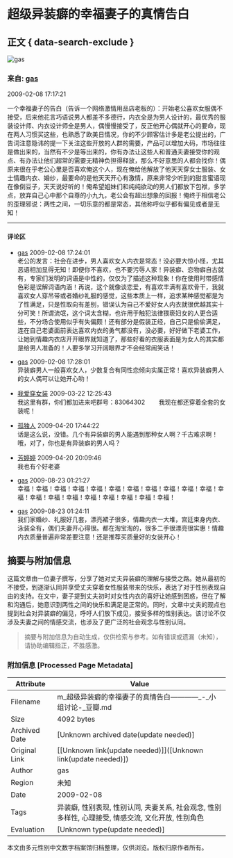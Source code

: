 # 超级异装癖的幸福妻子的真情告白

## 正文 { data-search-exclude }


![gas](https://img3.doubanio.com/icon/up3605562-3.jpg)

### 来自: [gas](https://www.douban.com/people/3605562/)

2009-02-08 17:17:21

一个幸福妻子的告白（告诉一个网络激情用品店老板的）：开始老公喜欢女服偶不接受，后来他花言巧语说男人都差不多德行，内衣全是为男人设计的，最优秀的服装设计师、内衣设计师全是男人，偶慢慢接受了，反正他开心偶就开心的要命，现在两人习惯买这些，也熟悉了欧美日情况，你的不少顾客估计多是老公提出的，广告词注意隐讳的提一下关注这些开放的人群的需要，产品可以增加大码，市场往往是做出来的，当然有不少是等出来的，你有办法让这些人和普通夫妻接受你的观点、有办法让他们超常的需要无精神负担得释放，那么不好意思的人都会找你！偶原来很在乎老公心里是否喜欢俺这个人，现在俺给他解放了他天天穿女士服装、女士情趣内衣、婚纱，最要命的是他天天开心有激情，原来非常少听到的甜言蜜语现在像倒豆子，天天说好听的！俺希望姐妹们和纯纯欲动的男人们都放下包袱，多学点，放弃自己心中那个自尊的小九九，老公会有超出想象的回报！俺终于相信老公的歪理邪说：两性之间，一切乐意的都是常态，其他称呼似乎都有偏见或者是无知！

---

#### 评论区

- [gas](https://www.douban.com/people/3605562/)  2009-02-08 17:24:01  
  老公的发言：社会在进步，男人喜欢女人内衣是常态！没必要大惊小怪，尤其恶语相加显得无知！即便你不喜欢，也不要污辱人家！异装癖、恋物癖自古就有，专家们发明的词语是中性的，仅仅为了描述这种现象！你在使用时带感情色彩是误解词语内涵！再说，这个就像谈恋爱，有喜欢丰满有喜欢骨干，我就喜欢女人穿吊带或者婚纱礼服的感觉，这些本质上一样，追求某种感觉都是为了性满足，只是性取向有差别，错误认为自己不爱好女人内衣就很优越其实十分可笑！所谓流氓，这个词太含糊，也许用于触犯法律猥亵妇女的人更合适些，不分场合使用似乎有失偏颇！还有部分是假装正经，自己只是偷偷满足，连在自己老婆面前表达喜欢内衣的勇气都没有，没必要，好好做下老婆工作，让她到情趣内衣店开开眼界就知道了，那些好看的衣服表面是为女人的其实都是给男人准备的！人要多学习开阔眼界才不会经常闹笑话！

- [gas](https://www.douban.com/people/3605562/)  2009-02-08 17:28:01  
  异装癖男人一般喜欢女人，少数复合有同性恋倾向实属正常！喜欢异装癖男人的女人偶可以让她开心哟！

- [我爱穿女装](https://www.douban.com/people/3853111/) 2009-03-22 12:25:43  
  我这里有群，你们都加进来吧群号：83064302 　　我现在都还穿着全套的女装呢！

- [孤独人](https://www.douban.com/people/3663820/) 2009-04-20 17:44:22  
  话是这么说，没错。几个有异装癖的男人能遇到那种女人啊？千古难求啊！哦，对了，你也是有异装癖的男人吗？

- [芳婷婷](https://www.douban.com/people/4032632/) 2009-04-20 20:09:46  
  我也有个好老婆

- [gas](https://www.douban.com/people/3605562/)  2009-08-23 01:21:27  
  幸福！幸福！幸福！幸福！幸福！幸福！幸福！幸福！幸福！幸福！幸福！幸福！幸福！幸福！幸福！幸福！幸福！幸福！幸福！幸福！

- [gas](https://www.douban.com/people/3605562/)  2009-08-23 01:24:11  
  我们家婚纱、礼服好几套，漂亮裙子很多，情趣内衣一大堆，宫廷束身内衣、泳装全有，偶们夫妻开心得很。都在淘宝淘的，很多二手很漂亮很实惠！情趣内衣质量普遍非常差要注意！还是推荐买质量好的女装开心！
<!-- tcd_original_link https://m.douban.com/group/topic/5334961/ -->


## 摘要与附加信息

<!-- tcd_abstract -->
这篇文章由一位妻子撰写，分享了她对丈夫异装癖的理解与接受之路。她从最初的不接受，到逐渐认同并享受丈夫穿着女性服装带来的快乐，表达了对于性别表现自由的支持。在文中，妻子提到丈夫初时对女性内衣的喜好让她感到困惑，但在了解和沟通后，她意识到两性之间的快乐和满足是正常的。同时，文章中丈夫的观点也提到社会对异装癖的偏见，呼吁人们放下成见，接受多样的性别表达。该讨论不仅涉及夫妻之间的情感交流，也涉及了更广泛的社会观念与性别认同。
<!-- tcd_abstract_end -->

> 摘要与附加信息为自动生成，仅供检索与参考。如有错误或遗漏（未知），请协助编辑指正，不胜感激。

### 附加信息 [Processed Page Metadata]

| Attribute       | Value                                  |
|-----------------|----------------------------------------|
| Filename        | m_超级异装癖的幸福妻子的真情告白————_-_小组讨论-_豆瓣.md                             |
| Size            | 4092 bytes                           |
| Archived Date   | [Unknown archived date(update needed)]                             |
| Original Link   | [[Unknown link(update needed)]]([Unknown link(update needed)])                       |
| Author          | gas                               |
| Region          | 未知                               |
| Date            | 2009-02-08                                 |
| Tags            | 异装癖, 性别表现, 性别认同, 夫妻关系, 社会观念, 性别多样性, 心理接受, 情感交流, 文化开放, 性别角色                                 |
| Evaluation            | [Unknown type(update needed)]                                 |
<!-- tcd_table_end -->

本文由多元性别中文数字档案馆归档整理，仅供浏览。版权归原作者所有。
